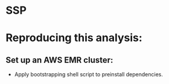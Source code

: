 # SSP

# Reproducing this analysis:

## Set up an AWS EMR cluster:
- Apply bootstrapping shell script to preinstall dependencies. 
